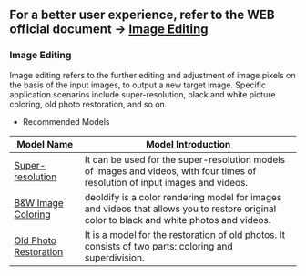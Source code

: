 ## **For a better user experience, refer to the WEB official document ->  [Image Editing](https://www.paddlepaddle.org.cn/hublist)**

### Image Editing

Image editing refers to the further editing and adjustment of image pixels on the basis of the input images, to output a new target image. Specific application scenarios include super-resolution, black and white picture coloring, old photo restoration, and so on.

- Recommended Models

| Model Name                                                   | Model Introduction                                           |
| ------------------------------------------------------------ | ------------------------------------------------------------ |
| [Super-resolution](https://www.paddlepaddle.org.cn/hubdetail?name=realsr&en_category=ImageEditing) | It can be used for the super-resolution models of images and videos, with four times of resolution of input images and videos. |
| [B\&W Image Coloring](https://www.paddlepaddle.org.cn/hubdetail?name=deoldify&en_category=ImageEditing) | deoldify is a color rendering model for images and videos that allows you to restore original color to black and white photos and videos. |
| [Old Photo Restoration](https://www.paddlepaddle.org.cn/hubdetail?name=photo_restoration&en_category=ImageEditing) | It is a model for the restoration of old photos. It consists of two parts: coloring and superdivision. |
